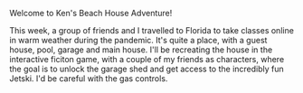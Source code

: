 Welcome to Ken's Beach House Adventure!

This week, a group of friends and I travelled to Florida to take classes online in warm weather during the pandemic. It's quite a place, with a guest house, pool, garage and main house. I'll be recreating the house in the interactive ficiton game, with a couple of my friends as characters, where the goal is to unlock the garage shed and get access to the incredibly fun Jetski. I'd be careful with the gas controls.